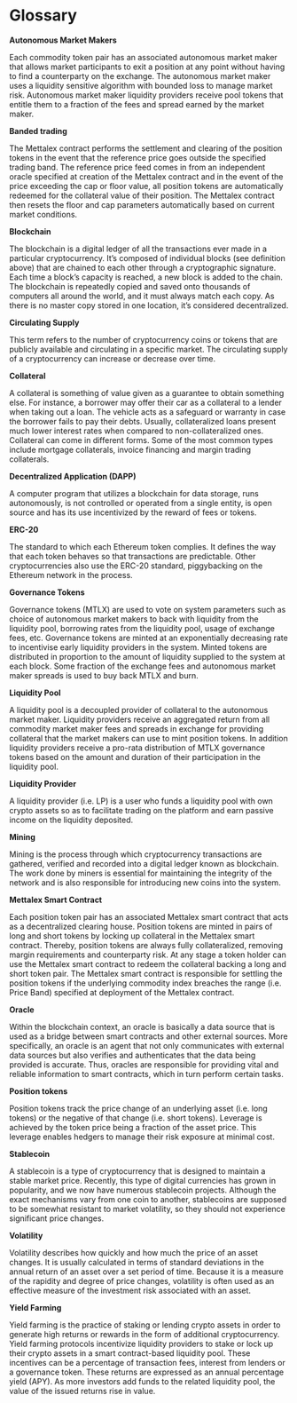 # Glossary

**Autonomous Market Makers** 

Each commodity token pair has an associated autonomous market maker that allows market participants to exit a position at any point without having to find a counterparty on the exchange. The autonomous market maker uses a liquidity sensitive algorithm with bounded loss to manage market risk. Autonomous market maker liquidity providers receive pool tokens that entitle them to a fraction of the fees and spread earned by the market maker.

**Banded trading**

The Mettalex contract performs the settlement and clearing of the position tokens in the event that the reference price goes outside the specified trading band. The reference price feed comes in from an independent oracle specified at creation of the Mettalex contract and in the event of the price exceeding the cap or floor value, all position tokens are automatically redeemed for the collateral value of their position. The Mettalex contract then resets the floor and cap parameters automatically based on current market conditions.

**Blockchain**

The blockchain is a digital ledger of all the transactions ever made in a particular cryptocurrency. It’s composed of individual blocks \(see definition above\) that are chained to each other through a cryptographic signature. Each time a block’s capacity is reached, a new block is added to the chain. The blockchain is repeatedly copied and saved onto thousands of computers all around the world, and it must always match each copy. As there is no master copy stored in one location, it’s considered decentralized.

**Circulating Supply**

This term refers to the number of cryptocurrency coins or tokens that are publicly available and circulating in a specific market. The circulating supply of a cryptocurrency can increase or decrease over time.

**Collateral**

A collateral is something of value given as a guarantee to obtain something else. For instance, a borrower may offer their car as a collateral to a lender when taking out a loan. The vehicle acts as a safeguard or warranty in case the borrower fails to pay their debts.  Usually, collateralized loans present much lower interest rates when compared to non-collateralized ones. Collateral can come in different forms. Some of the most common types include mortgage collaterals, invoice financing and margin trading collaterals.

**Decentralized Application \(DAPP\)**

A computer program that utilizes a blockchain for data storage, runs autonomously, is not controlled or operated from a single entity, is open source and has its use incentivized by the reward of fees or tokens.

**ERC-20**

The standard to which each Ethereum token complies. It defines the way that each token behaves so that transactions are predictable. Other cryptocurrencies also use the ERC-20 standard, piggybacking on the Ethereum network in the process.

**Governance Tokens** 

Governance tokens \(MTLX\) are used to vote on system parameters such as choice of autonomous market makers to back with liquidity from the liquidity pool, borrowing rates from the liquidity pool, usage of exchange fees, etc. Governance tokens are minted at an exponentially decreasing rate to incentivise early liquidity providers in the system. Minted tokens are distributed in proportion to the amount of liquidity supplied to the system at each block. Some fraction of the exchange fees and autonomous market maker spreads is used to buy back MTLX and burn.

**Liquidity Pool** 

A liquidity pool is a decoupled provider of collateral to the autonomous market maker. Liquidity providers receive an aggregated return from all commodity market maker fees and spreads in exchange for providing collateral that the market makers can use to mint position tokens. In addition liquidity providers receive a pro-rata distribution of MTLX governance tokens based on the amount and duration of their participation in the liquidity pool.

**Liquidity Provider**

A liquidity provider \(i.e. LP\) is a user who funds a liquidity pool with own crypto assets so as  to facilitate trading on the platform and earn passive income on the liquidity deposited.

**Mining**

Mining is the process through which cryptocurrency transactions are gathered, verified and recorded into a digital ledger known as blockchain. The work done by miners is essential for maintaining the integrity of the network and is also responsible for introducing new coins into the system.

**Mettalex Smart Contract** 

Each position token pair has an associated Mettalex smart contract that acts as a decentralized clearing house. Position tokens are minted in pairs of long and short tokens by locking up collateral in the Mettalex smart contract. Thereby,  position tokens are always fully collateralized, removing margin requirements and counterparty risk. At any stage a token holder can use the Mettalex smart contract to redeem the collateral backing a long and short token pair. The Mettalex smart contract is responsible for settling the position tokens if the underlying commodity index breaches the range \(i.e. Price Band\) specified at deployment of the Mettalex contract. 

**Oracle**

Within the blockchain context, an oracle is basically a data source that is used as a bridge between smart contracts and other external sources. More specifically, an oracle is an agent that not only communicates with external data sources but also verifies and authenticates that the data being provided is accurate. Thus, oracles are responsible for providing vital and reliable information to smart contracts, which in turn perform certain tasks.

**Position tokens**

Position tokens track the price change of an underlying asset \(i.e. long tokens\) or the negative of that change \(i.e. short tokens\). Leverage is achieved by the token price being a fraction of the asset price. This leverage enables hedgers to manage their risk exposure at minimal cost.

**Stablecoin**

A stablecoin is a type of cryptocurrency that is designed to maintain a stable market price. Recently, this type of digital currencies has grown in popularity, and we now have numerous stablecoin projects. Although the exact mechanisms vary from one coin to another, stablecoins are supposed to be somewhat resistant to market volatility, so they should not experience significant price changes.

**Volatility**

Volatility describes how quickly and how much the price of an asset changes. It is usually calculated in terms of standard deviations in the annual return of an asset over a set period of time. Because it is a measure of the rapidity and degree of price changes, volatility is often used as an effective measure of the investment risk associated with an asset.

**Yield Farming**

Yield farming is the practice of staking or lending crypto assets in order to generate high returns or rewards in the form of additional cryptocurrency. Yield farming protocols incentivize liquidity providers to stake or lock up their crypto assets in a smart contract-based liquidity pool. These incentives can be a percentage of transaction fees, interest from lenders or a governance token. These returns are expressed as an annual percentage yield \(APY\). As more investors add funds to the related liquidity pool, the value of the issued returns rise in value. 

